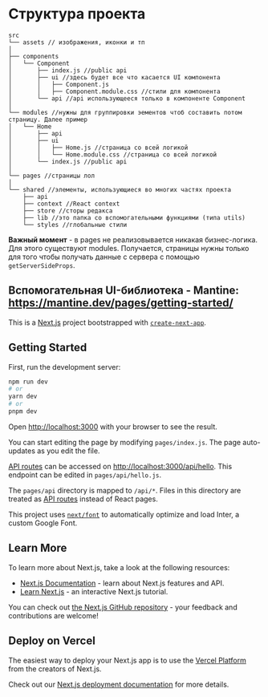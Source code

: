 # Структура проекта

```
src
└── assets // изображения, иконки и тп
│
├── components
│   └── Component
│       ├── index.js //public api
│       ├── ui //здесь будет все что касается UI компонента
│       │   ├── Component.js
│       │   ├── Component.module.css //стили для компонента
│       └── api //api использующееся только в компоненте Component
│
└── modules //нужны для группировки эементов чтоб составить потом страницу. Далее пример
│   └── Home
│       ├── api
│       ├── ui
│       │   ├── Home.js //страница со всей логикой
│       │   └── Home.module.css //страница со всей логикой
│       └── index.js //public api
│
└── pages //страницы лол
│
└── shared //элементы, использующиеся во многих частях проекта
    ├── api
    ├── context //React context
    ├── store //сторы редакса
    ├── lib //это папка со вспомогательными функциями (типа utils)
    └── styles //глобальные стили
```

**Важный момент** - в pages не реализовывается никакая бизнес-логика. Для этого существуют modules. Получается, страницы нужны только для того чтобы получать данные с сервера с помощью `getServerSideProps`.

## **Вспомогательная UI-библиотека** - Mantine: https://mantine.dev/pages/getting-started/

This is a [Next.js](https://nextjs.org/) project bootstrapped with [`create-next-app`](https://github.com/vercel/next.js/tree/canary/packages/create-next-app).

## Getting Started

First, run the development server:

```bash
npm run dev
# or
yarn dev
# or
pnpm dev
```

Open [http://localhost:3000](http://localhost:3000) with your browser to see the result.

You can start editing the page by modifying `pages/index.js`. The page auto-updates as you edit the file.

[API routes](https://nextjs.org/docs/api-routes/introduction) can be accessed on [http://localhost:3000/api/hello](http://localhost:3000/api/hello). This endpoint can be edited in `pages/api/hello.js`.

The `pages/api` directory is mapped to `/api/*`. Files in this directory are treated as [API routes](https://nextjs.org/docs/api-routes/introduction) instead of React pages.

This project uses [`next/font`](https://nextjs.org/docs/basic-features/font-optimization) to automatically optimize and load Inter, a custom Google Font.

## Learn More

To learn more about Next.js, take a look at the following resources:

- [Next.js Documentation](https://nextjs.org/docs) - learn about Next.js features and API.
- [Learn Next.js](https://nextjs.org/learn) - an interactive Next.js tutorial.

You can check out [the Next.js GitHub repository](https://github.com/vercel/next.js/) - your feedback and contributions are welcome!

## Deploy on Vercel

The easiest way to deploy your Next.js app is to use the [Vercel Platform](https://vercel.com/new?utm_medium=default-template&filter=next.js&utm_source=create-next-app&utm_campaign=create-next-app-readme) from the creators of Next.js.

Check out our [Next.js deployment documentation](https://nextjs.org/docs/deployment) for more details.
